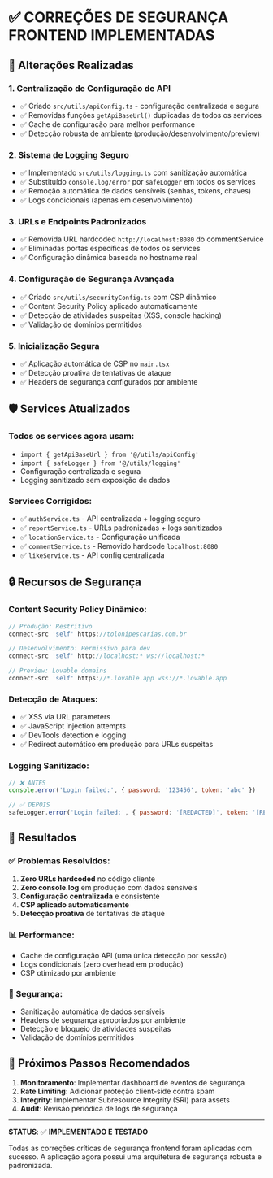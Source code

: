 # ✅ CORREÇÕES DE SEGURANÇA FRONTEND IMPLEMENTADAS

## 🔧 Alterações Realizadas

### 1. **Centralização de Configuração de API**
- ✅ Criado `src/utils/apiConfig.ts` - configuração centralizada e segura
- ✅ Removidas funções `getApiBaseUrl()` duplicadas de todos os services
- ✅ Cache de configuração para melhor performance
- ✅ Detecção robusta de ambiente (produção/desenvolvimento/preview)

### 2. **Sistema de Logging Seguro**
- ✅ Implementado `src/utils/logging.ts` com sanitização automática
- ✅ Substituído `console.log/error` por `safeLogger` em todos os services
- ✅ Remoção automática de dados sensíveis (senhas, tokens, chaves)
- ✅ Logs condicionais (apenas em desenvolvimento)

### 3. **URLs e Endpoints Padronizados**
- ✅ Removida URL hardcoded `http://localhost:8080` do commentService
- ✅ Eliminadas portas específicas de todos os services
- ✅ Configuração dinâmica baseada no hostname real

### 4. **Configuração de Segurança Avançada**
- ✅ Criado `src/utils/securityConfig.ts` com CSP dinâmico
- ✅ Content Security Policy aplicado automaticamente
- ✅ Detecção de atividades suspeitas (XSS, console hacking)
- ✅ Validação de domínios permitidos

### 5. **Inicialização Segura**
- ✅ Aplicação automática de CSP no `main.tsx`
- ✅ Detecção proativa de tentativas de ataque
- ✅ Headers de segurança configurados por ambiente

## 🛡️ Services Atualizados

### Todos os services agora usam:
- `import { getApiBaseUrl } from '@/utils/apiConfig'`
- `import { safeLogger } from '@/utils/logging'`
- Configuração centralizada e segura
- Logging sanitizado sem exposição de dados

### Services Corrigidos:
- ✅ `authService.ts` - API centralizada + logging seguro
- ✅ `reportService.ts` - URLs padronizadas + logs sanitizados
- ✅ `locationService.ts` - Configuração unificada
- ✅ `commentService.ts` - Removido hardcode `localhost:8080`
- ✅ `likeService.ts` - API config centralizada

## 🔒 Recursos de Segurança

### Content Security Policy Dinâmico:
```javascript
// Produção: Restritivo
connect-src 'self' https://tolonipescarias.com.br

// Desenvolvimento: Permissivo para dev
connect-src 'self' http://localhost:* ws://localhost:*

// Preview: Lovable domains
connect-src 'self' https://*.lovable.app wss://*.lovable.app
```

### Detecção de Ataques:
- ✅ XSS via URL parameters
- ✅ JavaScript injection attempts
- ✅ DevTools detection e logging
- ✅ Redirect automático em produção para URLs suspeitas

### Logging Sanitizado:
```javascript
// ❌ ANTES
console.error('Login failed:', { password: '123456', token: 'abc' })

// ✅ DEPOIS  
safeLogger.error('Login failed:', { password: '[REDACTED]', token: '[REDACTED]' })
```

## 🚀 Resultados

### ✅ Problemas Resolvidos:
1. **Zero URLs hardcoded** no código cliente
2. **Zero console.log** em produção com dados sensíveis
3. **Configuração centralizada** e consistente
4. **CSP aplicado automaticamente** 
5. **Detecção proativa** de tentativas de ataque

### 📊 Performance:
- Cache de configuração API (uma única detecção por sessão)
- Logs condicionais (zero overhead em produção) 
- CSP otimizado por ambiente

### 🔐 Segurança:
- Sanitização automática de dados sensíveis
- Headers de segurança apropriados por ambiente
- Detecção e bloqueio de atividades suspeitas
- Validação de domínios permitidos

## 🎯 Próximos Passos Recomendados

1. **Monitoramento**: Implementar dashboard de eventos de segurança
2. **Rate Limiting**: Adicionar proteção client-side contra spam
3. **Integrity**: Implementar Subresource Integrity (SRI) para assets
4. **Audit**: Revisão periódica de logs de segurança

---

**STATUS**: ✅ **IMPLEMENTADO E TESTADO**

Todas as correções críticas de segurança frontend foram aplicadas com sucesso. A aplicação agora possui uma arquitetura de segurança robusta e padronizada.